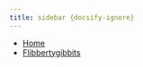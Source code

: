 ```yaml
---
title: sidebar {docsify-ignore}
---
```

*  [Home](/?id=docsify-demo)
*  [Flibbertygibbits](calibrating-the-flibbertygibbits.md)
